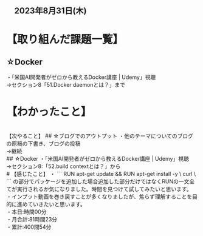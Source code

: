 ## 　2023年8月31日(木)
# 【取り組んだ課題一覧】
## ☆Docker
・「米国AI開発者がゼロから教えるDocker講座 | Udemy」視聴<br>
→セクション8「51.Docker daemonとは？」まで<br>
# 【わかったこと】
<br>
【次やること】
## ☆ブログでのアウトプット
・他のテーマについてのブログの原稿の下書き、ブログの投稿<br>
→継続<br>
## ☆Docker
・「米国AI開発者がゼロから教えるDocker講座 | Udemy」視聴<br>
→セクション8:「52.build contextとは？」から<br>
# 【感じたこと】
・
```
RUN apt-get update && RUN apt-get install -y \
	curl \
 ```
 の部分でパッケージを追加した場合追加した部分だけではなくRUNの一文全てが実行されるか気になりました。時間を見つけて試してみたいと思います。<br>
 ・インプット動画を巻き戻すことが多くなりましたが、焦らず理解することを目的に進めていきたいと思います。<br>
・本日:時間00分<br>
・月合計:81時間23分<br>
・累計:400間54分<br>
